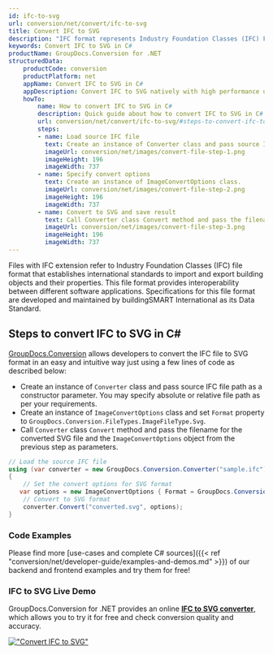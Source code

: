 ```yaml
---
id: ifc-to-svg
url: conversion/net/convert/ifc-to-svg
title: Convert IFC to SVG
description: "IFC format represents Industry Foundation Classes (IFC) File Format with .ifc extension. Learn how to convert IFC to SVG file programmatically in C# language using GroupDocs.Conversion for .NET library."
keywords: Convert IFC to SVG in C#
productName: GroupDocs.Conversion for .NET
structuredData:
    productCode: conversion
    productPlatform: net
    appName: Convert IFC to SVG in C#
    appDescription: Convert IFC to SVG natively with high performance using C# language and server side GroupDocs.Conversion for .NET APIs, without the use of any software like Microsoft or Open Office.
    howTo:
        name: How to convert IFC to SVG in C# 
        description: Quick guide about how to convert IFC to SVG in C# with high performance and accuracy.
        url: conversion/net/convert/ifc-to-svg/#steps-to-convert-ifc-to-svg-in-c
        steps:
        - name: Load source IFC file 
          text: Create an instance of Converter class and pass source IFC file path as a constructor parameter. You may specify absolute or relative file path as per your requirements. 
          imageUrl: conversion/net/images/convert-file-step-1.png
          imageHeight: 196
          imageWidth: 737
        - name: Specify convert options 
          text: Create an instance of ImageConvertOptions class.
          imageUrl: conversion/net/images/convert-file-step-2.png
          imageHeight: 196
          imageWidth: 737
        - name: Convert to SVG and save result 
          text: Call Converter class Convert method and pass the filename for the converted HTML file and the ImageConvertOptions object from the previous step as parameters.
          imageUrl: conversion/net/images/convert-file-step-3.png
          imageHeight: 196
          imageWidth: 737
---
```


Files with IFC extension refer to  Industry Foundation Classes (IFC) file format that establishes international standards to import and export building objects and their properties. This file format provides interoperability between different software applications. Specifications for this file format are developed and maintained by buildingSMART International as its Data Standard.

## Steps to convert IFC to SVG in C#

[GroupDocs.Conversion](https://products.groupdocs.com/conversion/net) allows developers to convert the IFC file to SVG format in an easy and intuitive way just using a few lines of code as described below:

* Create an instance of `Converter` class and pass source IFC file path as a constructor parameter. You may specify absolute or relative file path as per your requirements. 
* Create an instance of `ImageConvertOptions` class and set `Format` property to `GroupDocs.Conversion.FileTypes.ImageFileType.Svg`.
* Call `Converter` class `Convert` method and pass the filename for the converted SVG file and the `ImageConvertOptions` object from the previous step as parameters.

```csharp
// Load the source IFC file
using (var converter = new GroupDocs.Conversion.Converter("sample.ifc"))
{
    // Set the convert options for SVG format
   var options = new ImageConvertOptions { Format = GroupDocs.Conversion.FileTypes.ImageFileType.Svg };
    // Convert to SVG format
    converter.Convert("converted.svg", options);
}
```

### Code Examples

Please find more [use-cases and complete C# sources]({{< ref "conversion/net/developer-guide/examples-and-demos.md" >}}) of our backend and frontend examples and try them for free!

### IFC to SVG Live Demo

GroupDocs.Conversion for .NET provides an online [**IFC to SVG converter**](https://products.groupdocs.app/conversion/ifc-to-svg), which allows you to try it for free and check conversion quality and accuracy.

[!["Convert IFC to SVG"](conversion/net/images/convert-to-svg/convert-ifc-to-svg.png)](https://products.groupdocs.app/conversion/ifc-to-svg)
